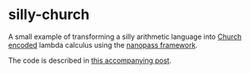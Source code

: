 # silly-church
A small example of transforming a silly arithmetic language into
[Church encoded](https://en.wikipedia.org/wiki/Church_encoding) lambda calculus using the
[nanopass framework](https://github.com/nanopass/nanopass-framework-scheme).

The code is described in [this accompanying post](https://rootmos.io/2017-05-30-a-small-nanopass-example.html).
